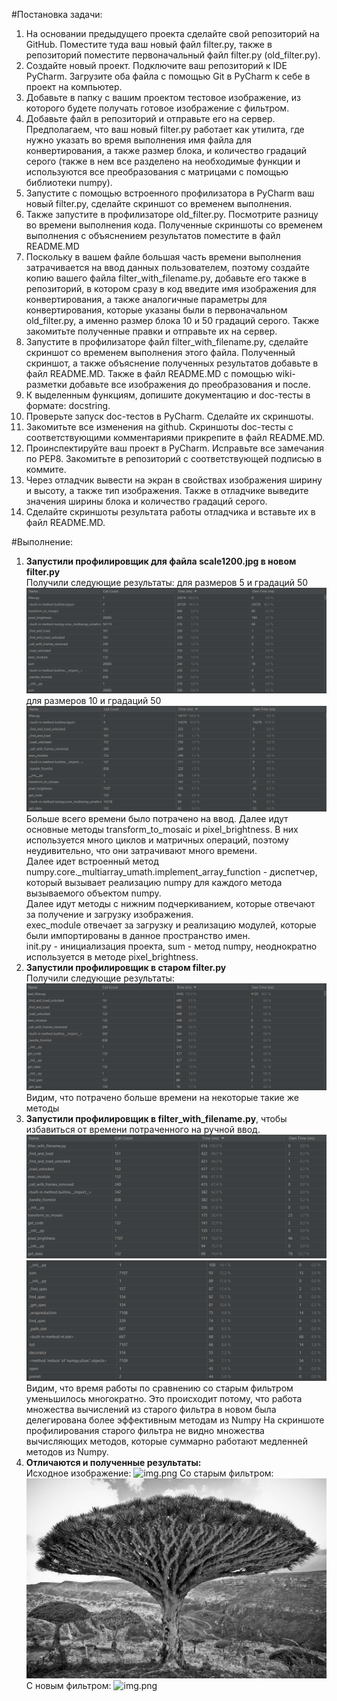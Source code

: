 #Постановка задачи:

1. На основании предыдущего проекта сделайте свой репозиторий на GitHub. Поместите туда ваш новый файл filter.py, также в репозиторий поместите первоначальный файл filter.py (old_filter.py).
2. Создайте новый проект. Подключите ваш репозиторий к IDE PyCharm. Загрузите оба файла с помощью Git в PyCharm к себе в проект на компьютер.
3. Добавьте в папку с вашим проектом тестовое изображение, из которого будете получать готовое изображение с фильтром.
4. Добавьте файл в репозиторий и отправьте его на сервер.
Предполагаем, что ваш новый filter.py работает как утилита, где нужно указать во время выполнения имя файла для конвертирования, а также размер блока, и количество градаций серого (также в нем все разделено на необходимые функции и используются все преобразования с матрицами с помощью библиотеки numpy).
5. Запустите с помощью встроенного профилизатора в PyCharm ваш новый filter.py, сделайте скриншот со временем выполнения.
6. Также запустите в профилизаторе old_filter.py. Посмотрите разницу во времени выполнения кода. Полученные скриншоты со временем выполнения с объяснением результатов поместите в файл README.MD
7. Поскольку в вашем файле большая часть времени выполнения затрачивается на ввод данных пользователем, поэтому создайте копию вашего файла filter_with_filename.py, добавьте его также в репозиторий, в котором сразу в код введите имя изображения для конвертирования, а также аналогичные параметры для конвертирования, которые указаны были в первоначальном old_filter.py, а именно размер блока 10 и 50 градаций серого. Также закомитьте полученные правки и отправьте их на сервер.
8. Запустите в профилизаторе файл filter_with_filename.py, сделайте скриншот со временем выполнения этого файла. Полученный скриншот, а также объяснение полученных результатов добавьте в файл README.MD. Также в файл README.MD с помощью wiki-разметки добавьте все изображения до преобразования и после.
9. К выделенным функциям, допишите документацию и doc-тесты в формате: docstring.
10. Проверьте запуск doc-тестов в PyCharm. Сделайте их скриншоты.
11. Закомитьте все изменения на github. Скриншоты doc-тесты с соответствующими комментариями прикрепите в файл README.MD.
12. Проинспектируйте ваш проект в PyCharm. Исправьте все замечания по PEP8. Закомитьте в репозиторий с соответствующей подписью в коммите.
13. Через отладчик вывести на экран в свойствах изображения ширину и высоту, а также тип изображения. Также в отладчике выведите значения ширины блока и количество градаций серого.
14. Сделайте скриншоты результата работы отладчика и вставьте их в файл README.MD. 


#Выполнение:

1. **Запустили профилировщик для файла scale1200.jpg в новом filter.py**
<br>Получили следующие результаты: для размеров 5 и градаций 50  ![img.png](new_filter_profile_res_5_50.png)
<br>для размеров 10 и градаций 50 ![img.png](new_filter_profile_res_10_50.png)
<br>Больше всего времени было потрачено на ввод. Далее идут основные методы transform_to_mosaic и pixel_brightness.
В них используется много циклов и матричных операций, поэтому неудивительно, что они затрачивают много времени.<br>
Далее идет встроенный метод numpy.core._multiarray_umath.implement_array_function - диспетчер,
который вызывает реализацию numpy для каждого метода вызываемого объектом numpy.<br>
Далее идут методы с нижним подчеркиванием, которые отвечают за получение и загрузку изображения.<br>
exec_module отвечает за загрузку и реализацию модулей, которые были импортированы в данное пространство имен.<br>
init.py - инициализация проекта, sum - метод numpy, неоднократно используется в методе pixel_brightness.<br>
2. **Запустили профилировщик в старом filter.py**<br>
Получили следующие результаты: ![img.png](old_filter_10_50.png)<br>
Видим, что потрачено больше времени на некоторые такие же методы
3. **Запустили профилировщик в filter_with_filename.py**, чтобы избавиться от времени потраченного на ручной ввод. <br>
![img.png](new_filter_without_input_10_50.png)
![img.png](new_filter_without_input_10_50_2.png)
Видим, что время работы по сравнению со старым фильтром уменьшилось многократно.
Это происходит потому, что работа множества вычислений из старого фильтра в новом была делегирована более эффективным методам из Numpy
На скриншоте профилирования старого фильтра не видно множества вычисляющих методов, которые суммарно работают медленней методов из Numpy.
4. **Отличаются и полученные результаты:**<br>
Исходное изображение: ![img.png](scale1200.jpg)
Со старым фильтром: ![img.png](res.jpg)
С новым фильтром: ![img.png](res_new.jpg)
